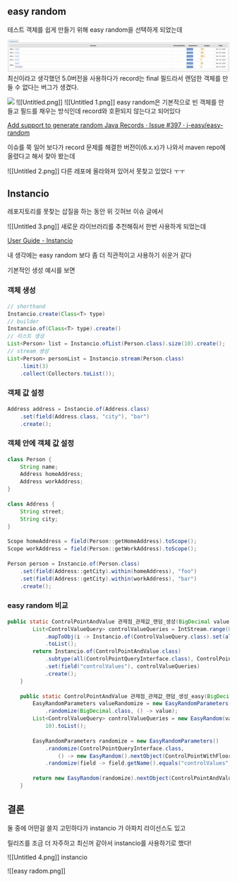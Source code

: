 ## easy random

테스트 객체를 쉽게 만들기 위해 easy random을 선택하게 되었는데

![](./imgs/image.png)
최신이라고 생각했던 5.0버전을 사용하다가 record는 final 필드라서 랜덤한 객체를 만들 수 없다는 버그가 생겼다.

![](./)
![[Untitled.png]]
![[Untitled 1.png]]
easy random은 기본적으로 빈 객체를 만들고 필드를 채우는 방식인데 record와 호환되지 않는다고 되어있다

[Add support to generate random Java Records · Issue #397 · j-easy/easy-random](https://github.com/j-easy/easy-random/issues/397)

이슈를 쭉 일어 보다가 record 문제를 해결한 버전이(6.x.x)가 나와서 maven repo에 올렸다고 해서 찾아 봤는데

![[Untitled 2.png]]
다른 레포에 올라와져 있어서 못찾고 있었다 ㅜㅜ

## Instancio

레포지토리를 못찾는 삽질을 하는 동안 위 깃허브 이슈 글에서

![[Untitled 3.png]]
새로운 라이브러리를 추천해줘서 한번 사용하게 되었는데

[User Guide - Instancio](https://www.instancio.org/user-guide/)

내 생각에는 easy random 보다 좀 더 직관적이고 사용하기 쉬운거 같다

기본적인 생성 예시를 보면

### 객체 생성

```java
// shorthand
Instancio.create(Class<T> type)
// builder
Instancio.of(Class<T> type).create()
// 리스트 생성
List<Person> list = Instancio.ofList(Person.class).size(10).create();
// stream 생성
List<Person> personList = Instancio.stream(Person.class)
    .limit(3)
    .collect(Collectors.toList());
```

### 객체 값 설정

```java
Address address = Instancio.of(Address.class)
    .set(field(Address.class, "city"), "bar")
    .create();
```

### 객체 안에 객체 값 설정

```java
class Person {
    String name;
    Address homeAddress;
    Address workAddress;
}

class Address {
    String street;
    String city;
}

Scope homeAddress = field(Person::getHomeAddress).toScope();
Scope workAddress = field(Person::getWorkAddress).toScope();

Person person = Instancio.of(Person.class)
    .set(field(Address::getCity).within(homeAddress), "foo")
    .set(field(Address::getCity).within(workAddress), "bar")
    .create();
```

### easy random 비교

```java
public static ControlPointAndValue 관제점_관제값_랜덤_생성(BigDecimal value) {
		List<ControlValueQuery> controlValueQueries = IntStream.range(0, 10)
			.mapToObj(i -> Instancio.of(ControlValueQuery.class).set(all(BigDecimal.class), value).create())
			.toList();
		return Instancio.of(ControlPointAndValue.class)
			.subtype(all(ControlPointQueryInterface.class), ControlPointWithFloorZoneQuery.class)
			.set(field("controlValues"), controlValueQueries)
			.create();
	}

	public static ControlPointAndValue 관제점_관제값_랜덤_생성_easy(BigDecimal value) {
		EasyRandomParameters valueRandomize = new EasyRandomParameters()
			.randomize(BigDecimal.class, () -> value);
		List<ControlValueQuery> controlValueQueries = new EasyRandom(valueRandomize).objects(ControlValueQuery.class,
			10).toList();

		EasyRandomParameters randomize = new EasyRandomParameters()
			.randomize(ControlPointQueryInterface.class,
				() -> new EasyRandom().nextObject(ControlPointWithFloorZoneQuery.class))
			.randomize(field -> field.getName().equals("controlValues"), () -> controlValueQueries);

		return new EasyRandom(randomize).nextObject(ControlPointAndValue.class);
	}
```

## 결론

둘 중에 어떤걸 쓸지 고민하다가 instancio 가 아파치 라이선스도 있고

릴리즈를 조금 더 자주하고 최신꺼 같아서 instancio를 사용하기로 했다!

![[Untitled 4.png]]
instancio

![[easy radom.png]]